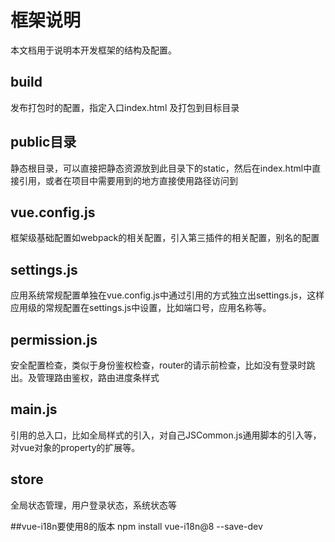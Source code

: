 # 框架说明
本文档用于说明本开发框架的结构及配置。

## build
发布打包时的配置，指定入口index.html 及打包到目标目录

## public目录
静态根目录，可以直接把静态资源放到此目录下的static，然后在index.html中直接引用，或者在项目中需要用到的地方直接使用路径访问到 

## vue.config.js
框架级基础配置如webpack的相关配置，引入第三插件的相关配置，别名的配置

## settings.js
应用系统常规配置单独在vue.config.js中通过引用的方式独立出settings.js，这样应用级的常规配置在settings.js中设置，比如端口号，应用名称等。

## permission.js
安全配置检查，类似于身份鉴权检查，router的请示前检查，比如没有登录时跳出。及管理路由鉴权，路由进度条样式

## main.js
引用的总入口，比如全局样式的引入，对自己JSCommon.js通用脚本的引入等，对vue对象的property的扩展等。

## store
全局状态管理，用户登录状态，系统状态等

##vue-i18n要使用8的版本
npm install vue-i18n@8 --save-dev